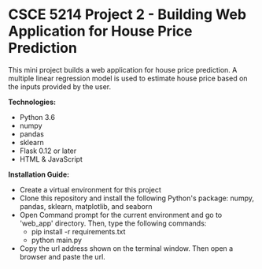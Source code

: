# CSCE 5214 Project 2 - Building Web Application for House Price Prediction

This mini project builds a web application for house price prediction. A multiple linear regression model is used to estimate house price based on the inputs provided by the user.

__Technologies:__
- Python 3.6
- numpy
- pandas
- sklearn
- Flask 0.12 or later
- HTML & JavaScript

__Installation Guide:__
- Create a virtual environment for this project
- Clone this repository and install the following Python's package: numpy, pandas, sklearn, matplotlib, and seaborn
- Open Command prompt for the current environment and go to 'web_app' directory. Then, type the following commands:
  - pip install -r requirements.txt
  - python main.py
- Copy the url address shown on the terminal window. Then open a browser and paste the url.
